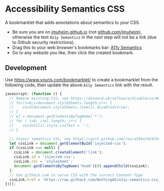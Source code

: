 # Accessibility Semantics CSS

A bookmarklet that adds annotations about semantics to your CSS.

- Be sure you are on [jmuheim.github.io](https://jmuheim.github.io/a11y-semantics-bookmarklet) (not [github.com/jmuheim](https://github.com/jmuheim/a11y-semantics-bookmarklet)), otherwise the text `A11y Semantics` in the next step will not be a link (due to  Github security restrictions).
- Drag this to your web browser's bookmarks bar: [A11y Semantics](javascript:(function()%7Bvar%20a%3Ddocument.getElementById(%22injected-css%22)%3Bnull%3D%3D%3Da%26%26(a%3Ddocument.createElement(%22link%22)%2Ca.id%3D%22injected-css%22%2Ca.rel%3D%22stylesheet%22%2Cdocument.getElementsByTagName(%22head%22)%5B0%5D.appendChild(a))%3Ba.href%3D%22https%3A%2F%2Fraw.githack.com%2FNothingAG%2Fa11y-semantics-css%2Fmaster%2Fa11y-semantics-visible.css%3Fv%3D%22%2BDate.now()%7D)()%3Bvoid+0)
- Go to any website you like, then click the created bookmark.

## Development

Use <https://www.yourjs.com/bookmarklet/> to create a bookmarklet from the following code, then update the above `A11y Semantics` link with the result.

```javascript
javascript: (function () {
  // Remove existing CSS, see https://dorward.uk/software/disablecss/#enhanced
  // for(i=0;i<document.styleSheets.length;i++) {
  // 	void(document.styleSheets.item(i).disabled=true);
  // }
  // el = document.getElementsByTagName('*');
  // for ( i=0; i<el.length; i++) {
  // 	void(el[i].style.cssText = '');
  // }

  // Inject semantics CSS, see https://gist.github.com/roura356a/65474d2fbf80d24911c9e817771ccaf8
  let cssLink = document.getElementById('injected-css');
  if (cssLink === null) {
    cssLink = document.createElement('link');
    cssLink.id = 'injected-css';
    cssLink.rel = 'stylesheet';
    document.getElementsByTagName('head')[0].appendChild(cssLink);
  }
  // Use githack.com to serve CSS with the correct Content-Type
  cssLink.href = 'https://raw.githack.com/NothingAG/a11y-semantics-css/master/a11y-semantics-visible.css?v=' + Date.now();
})();
```
